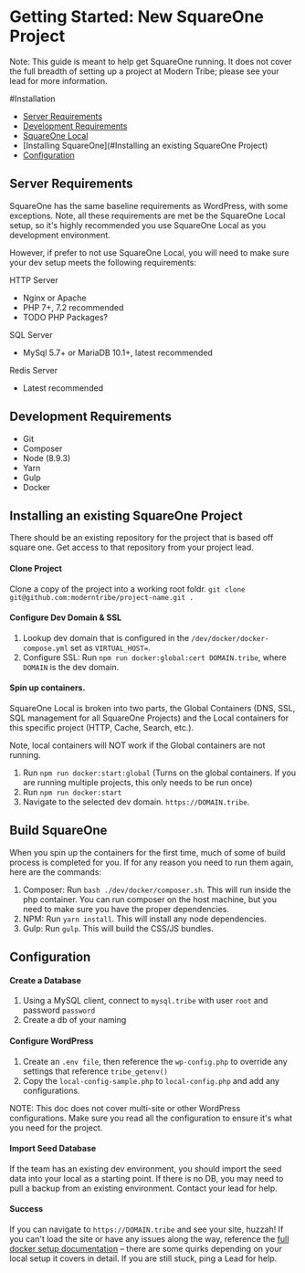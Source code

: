 # Getting Started: New SquareOne Project

Note: This guide is meant to help get SquareOne running. It does not cover the full breadth of setting up a project at Modern Tribe; please see your lead for more information.

#Installation
* [Server Requirements](#server-requirments)
* [Development Requirements](#development-requirments)
* [SquareOne Local](#squareone-local)
* [Installing SquareOne](#Installing an existing SquareOne Project)
* [Configuration](#configuration)

## Server Requirements <a name="server-requirments"></a>
SquareOne has the same baseline requirements as WordPress, with some exceptions. Note, all these requirements are met be the SquareOne Local setup, so it's highly recommended you use SquareOne Local as you development environment.

However, if prefer to not use SquareOne Local, you will need to make sure your dev setup meets the following requirements:

HTTP Server
* Nginx or Apache
* PHP 7+, 7.2 recommended
* TODO PHP Packages?

SQL Server
* MySql 5.7+ or MariaDB 10.1+, latest recommended

Redis Server
* Latest recommended

## Development Requirements <a name="development-requirments"></a>
* Git
* Composer
* Node (8.9.3)
* Yarn
* Gulp
* Docker

## Installing an existing SquareOne Project <a name="squareone-local"></a>

There should be an existing repository for the project that is based off square one. Get access to that repository from your project lead.

#### Clone Project

Clone a copy of the project into a working root foldr. `git clone git@github.com:moderntribe/project-name.git .`

#### Configure Dev Domain & SSL

1. Lookup dev domain that is configured in the `/dev/docker/docker-compose.yml` set as `VIRTUAL_HOST=`. 
2. Configure SSL: Run `npm run docker:global:cert DOMAIN.tribe`, where `DOMAIN` is the dev domain.

#### Spin up containers.

SquareOne Local is broken into two parts, the Global Containers (DNS, SSL, SQL management for all SquareOne Projects) and the Local containers for this specific project (HTTP, Cache, Search, etc.). 

Note, local containers will NOT work if the Global containers are not running.

1. Run `npm run docker:start:global` (Turns on the global containers. If you are running multiple projects, this only needs to be run once)
2. Run `npm run docker:start`
3. Navigate to the selected dev domain. `https://DOMAIN.tribe`. 

## Build SquareOne

When you spin up the containers for the first time, much of some of build process is completed for you. If for any reason you need to run them again, here are the commands:

1. Composer: Run `bash ./dev/docker/composer.sh`. This will run inside the php container. You can run composer on the host machine, but you need to make sure you have the proper dependencies.
2. NPM: Run `yarn install`. This will install any node dependencies.
3. Gulp: Run `gulp`. This will build the CSS/JS bundles.

## Configuration <a name="configuration"></a>

#### Create a Database

1. Using a MySQL client, connect to `mysql.tribe` with user `root` and password `password`
2. Create a db of your naming

#### Configure WordPress

1. Create an `.env file`, then reference the `wp-config.php` to override any settings that reference `tribe_getenv()`
2. Copy the `local-config-sample.php` to `local-config.php` and add any configurations. 

NOTE: This doc does not cover multi-site or other WordPress configurations. Make sure you read all the configuration to ensure it's what you need for the project.  

#### Import Seed Database

If the team has an existing dev environment, you should import the seed data into your local as a starting point. If there is no DB, you may need to pull a backup from an existing environment. Contact your lead for help.

#### Success

If you can navigate to `https://DOMAIN.tribe` and see your site, huzzah! If you can't load the site or have any issues along the way, reference the [full docker setup documentation](/docs/docker/README.md) – there are some quirks depending on your local setup it covers in detail. If you are still stuck, ping a Lead for help.



